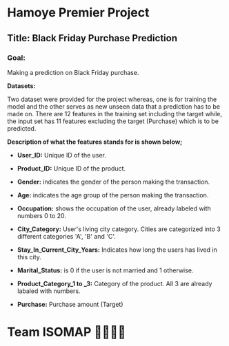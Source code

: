 # Hamoye Premier Project

## Title: Black Friday Purchase Prediction

### Goal: 
Making a prediction on Black Friday purchase.

**Datasets:**

Two dataset were provided for the project whereas, one is for training the model and the other serves as new unseen data that a prediction has to be made on. There are 12 features in the training set including the target while, the input set has 11 features excluding the target (Purchase) which is to be predicted.

**Description of what the features stands for is shown below;**

- **User_ID:** Unique ID of the user.

- **Product_ID:** Unique ID of the product.

- **Gender:** indicates the gender of the person making the transaction.

- **Age:** indicates the age group of the person making the transaction.

- **Occupation:** shows the occupation of the user, already labeled with numbers 0 to 20.

- **City_Category:** User's living city category. Cities are categorized into 3 different categories 'A', 'B' and 'C'.

- **Stay_In_Current_City_Years:** Indicates how long the users has lived in this city.

- **Marital_Status:** is 0 if the user is not married and 1 otherwise.

- **Product_Category_1 to _3:** Category of the product. All 3 are already labaled with numbers.

- **Purchase:** Purchase amount (Target)

# Team ISOMAP 👨‍👨‍👧‍👧
